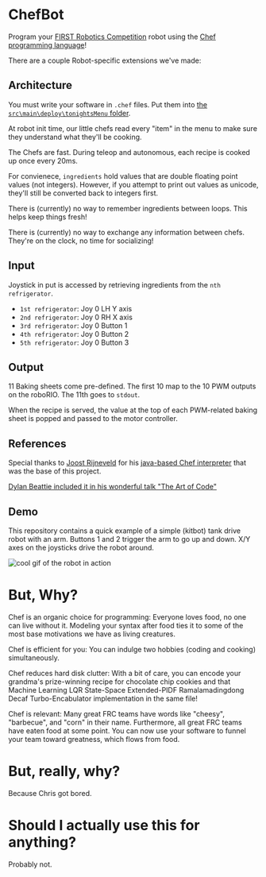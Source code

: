 # ChefBot

Program your [FIRST Robotics Competition](https://www.firstinspires.org/robotics/frc) robot using the [Chef programming language](https://www.dangermouse.net/esoteric/chef.html)!

There are a couple Robot-specific extensions we've made:

## Architecture

You must write your software in `.chef` files. Put them into [the `src\main\deploy\tonightsMenu` folder](https://github.com/RobotCasserole1736/chefBot/tree/master/src/main/deploy/tonightsMenu). 

At robot init time, our little chefs read every "item" in the menu to make sure they understand what they'll be cooking.

The Chefs are fast. During teleop and autonomous, each recipe is cooked up once every 20ms.

For convienece, `ingredients` hold values that are double floating point values (not integers). However, if you attempt to print out values as unicode, they'll still be converted back to integers first.

There is (currently) no way to remember ingredients between loops. This helps keep things fresh!

There is (currently) no way to exchange any information between chefs. They're on the clock, no time for socializing! 

## Input

Joystick in put is accessed by retrieving ingredients from the `nth refrigerator`. 

 * `1st refrigerator`: Joy 0 LH Y axis
 * `2nd refrigerator`: Joy 0 RH X axis
 * `3rd refrigerator`: Joy 0 Button 1
 * `4th refrigerator`: Joy 0 Button 2
 * `5th refrigerator`: Joy 0 Button 3

## Output

11 Baking sheets come pre-defined. The first 10 map to the 10 PWM outputs on the roboRIO. The 11th goes to `stdout`.

When the recipe is served, the value at the top of each PWM-related baking sheet is popped and passed to the motor controller.

## References

Special thanks to [Joost Rijneveld](https://joostrijneveld.nl/) for his [java-based Chef interpreter](https://github.com/joostrijneveld/Chef-Interpreter) that was the base of this project.

[Dylan Beattie included it in his wonderful talk "The Art of Code"](https://www.youtube.com/watch?v=6avJHaC3C2U&feature=youtu.be&t=2309)

## Demo

This repository contains a quick example of a simple (kitbot) tank drive robot with an arm. Buttons 1 and 2 trigger the arm to go up and down. X/Y axes on the joysticks drive the robot around.

![cool gif of the robot in action](./chef1.gif)

# But, Why?

Chef is an organic choice for programming: Everyone loves food, no one can live without it. Modeling your syntax after food ties it to some of the most base motivations we have as living creatures. 

Chef is efficient for you: You can indulge two hobbies (coding and cooking) simultaneously.

Chef reduces hard disk clutter: With a bit of care, you can encode your grandma's prize-winning recipe for chocolate chip cookies and that Machine Learning LQR State-Space Extended-PIDF Ramalamadingdong Decaf Turbo-Encabulator implementation in the same file! 

Chef is relevant: Many great FRC teams have words like "cheesy", "barbecue", and "corn" in their name. Furthermore, all great FRC teams have eaten food at some point. You can now use your software to funnel your team toward greatness, which flows from food.

# But, really, why?

Because Chris got bored. 

# Should I actually use this for anything?

Probably not.

